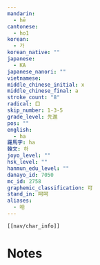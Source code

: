 ```yaml
---
mandarin:
  - hē
cantonese:
  - ho1
korean:
  - 가
korean_native: ""
japanese:
  - KA
japanese_nanori: ""
vietnamese:
middle_chinese_initial: x
middle_chinese_final: a
stroke_count: "8"
radical: 口
skip_number: 1-3-5
grade_level: 先進
pos: ""
english:
  - ha
羅馬字: ha
韓文: 하
joyo_level: ""
hsk_level: ""
hanmun_edu_level: ""
danayo_id: 7050
mc_id: 2758
graphemic_classification: 可
stand_in: 呵呵
aliases:
  - 哈
---
```

```meta-bind-embed
[[nav/char_info]]
```

# Notes
